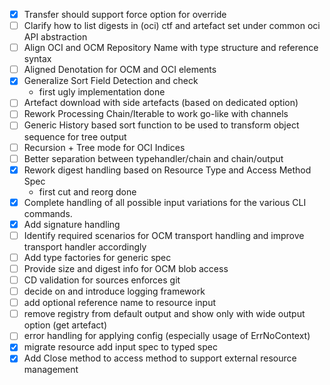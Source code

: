 
- [X] Transfer should support force option for override
- [ ] Clarify how to list digests in (oci) ctf and artefact set under common oci API abstraction
- [ ] Align OCI and OCM Repository Name with type structure and reference syntax
- [ ] Aligned Denotation for OCM and OCI elements
- [X] Generalize Sort Field Detection and check
  - first ugly implementation done
- [ ] Artefact download with side artefacts (based on dedicated option)
- [ ] Rework Processing Chain/Iterable to work go-like with channels
- [ ] Generic History based sort function to be used to transform object sequence for tree output
- [ ] Recursion + Tree mode for OCI Indices
- [ ] Better separation between typehandler/chain and chain/output
- [X] Rework digest handling based on Resource Type and Access Method Spec
  - first cut and reorg done
- [X] Complete handling of all possible input variations for the various CLI commands.
- [X] Add signature handling
- [ ] Identify required scenarios for OCM transport handling and improve transport handler accordingly
- [ ] Add type factories for generic spec
- [ ] Provide size and digest info for OCM blob access
- [ ] CD validation for sources enforces git
- [ ] decide on and introduce logging framework
- [ ] add optional reference name to resource input
- [ ] remove registry from default output and show only with wide output option (get artefact)
- [ ] error handling for applying config (especially usage of ErrNoContext)
- [X] migrate resource add input spec to typed spec
- [X] Add Close method to access method to support external resource management

